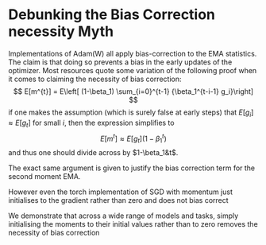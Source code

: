 # Debunking the Bias Correction necessity Myth

Implementations of Adam(W) all apply bias-correction to the EMA statistics. The claim is that doing so prevents a bias in the early updates of the optimizer. Most resources quote some variation of the following proof when it comes to claiming the necessity of bias correction:
 $$
E[m^{t}] = E\left[ (1-\beta_1) \sum_{i=0}^{t-1} {\beta_1^{t-i-1} g_i}\right]
 $$
if one makes the assumption (which is surely false at early steps) that $E[g_i] \approx E[g_t]$ for small $i$, then the expression simplifies to 
$$
E[m^{t}] \approx E[g_t] (1-\beta_1^t)
$$
and thus one should divide across by $1-\beta_1&t$. 

The exact same argument is given to justify the bias correction term for the second moment EMA. 

However even the torch implementation of SGD with momentum just initialises to the gradient rather than zero and does not bias correct 

We demonstrate that across a wide range of models and tasks, simply initialising the moments to their initial values rather than to zero removes the necessity of bias correction 

